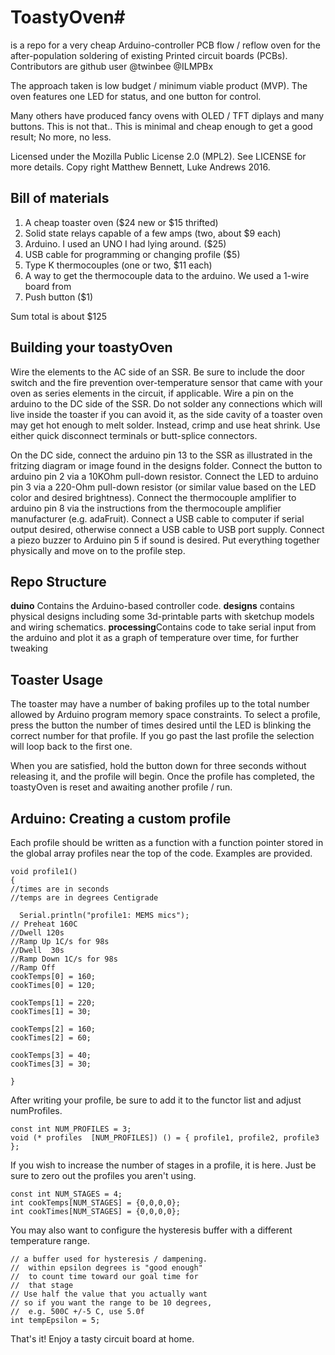 # ToastyOven#
 is a repo for a very cheap Arduino-controller PCB flow / reflow oven for the after-population soldering of existing Printed circuit boards (PCBs).  Contributors are github user @twinbee @ILMPBx

The approach taken is low budget / minimum viable product (MVP). The oven features one LED for status, and one button for control. 

Many others have produced fancy ovens with OLED / TFT diplays and many buttons. This is not that.. This is minimal and cheap enough to get a good result; No more, no less.

Licensed under the Mozilla Public License 2.0 (MPL2). See LICENSE for more details. Copy right Matthew Bennett, Luke Andrews 2016.

## Bill of materials ##
1. A cheap toaster 
oven ($24 new or $15 thrifted)
2. Solid state relays capable of a few amps (two, about $9 each)
3. Arduino. I used an UNO I had lying around. ($25)
4. USB cable for programming or changing profile ($5)
5. Type K thermocouples (one or two, $11 each)
6. A way to get the thermocouple data to the arduino. We used a 1-wire board from 
7. Push button ($1)

Sum total is about $125

## Building your toastyOven ##

Wire the elements to the AC side of an SSR. Be sure to include the door switch and the fire prevention over-temperature sensor that came with your oven as series elements in the circuit, if applicable. Wire a pin on the arduino to the DC side of the SSR. Do not solder any connections which will live inside the toaster if you can avoid it, as the side cavity of a toaster oven may get hot enough to melt solder. Instead, crimp and use heat shrink. Use either quick disconnect terminals or butt-splice connectors. 

On the DC side, connect the arduino pin 13 to the SSR as illustrated in the fritzing diagram or image found in the designs folder. Connect the button to arduino pin 2 via a 10KOhm pull-down resistor. Connect the LED to arduino pin 3 via a 220-Ohm pull-down resistor (or similar value based on the LED color and desired brightness). Connect the thermocouple amplifier to arduino pin 8 via the instructions from the thermocouple amplifier manufacturer (e.g. adaFruit). Connect a USB cable to computer if serial output desired, otherwise connect a USB cable to USB port supply. Connect a piezo buzzer to Arduino pin 5 if sound is desired. Put everything together physically and move on to the profile step.   

## Repo Structure ##
**duino** Contains the Arduino-based controller code. **designs** contains physical designs including some 3d-printable parts with sketchup models and wiring schematics. **processing**Contains code to take serial input from the arduino and plot it as a graph of temperature over time, for further tweaking

## Toaster Usage ##
The toaster may have a number of baking profiles up to the total number allowed by Arduino program memory space constraints. To select a profile, press the button the number of times desired until the LED is blinking the correct number for that profile. If you go past the last profile the selection will loop back to the first one. 

When you are satisfied, hold the button down for three seconds without releasing it, and the profile will begin. Once the profile has completed, the toastyOven is reset and awaiting another profile / run.




## Arduino: Creating a custom profile ##
Each profile should be written as a function with a function pointer stored in the global array profiles near the top of the code. Examples are provided.

    void profile1()
    {
    //times are in seconds
    //temps are in degrees Centigrade
    
      Serial.println("profile1: MEMS mics");
    // Preheat 160C
    //Dwell 120s
    //Ramp Up 1C/s for 98s
    //Dwell  30s
    //Ramp Down 1C/s for 98s
    //Ramp Off
    cookTemps[0] = 160;
    cookTimes[0] = 120;
    
    cookTemps[1] = 220;
    cookTimes[1] = 30;
    
    cookTemps[2] = 160;
    cookTimes[2] = 60;
    
    cookTemps[3] = 40;
    cookTimes[3] = 30;
    
    }  

After writing your profile, be sure to add it to the functor list and adjust numProfiles.

    const int NUM_PROFILES = 3;
    void (* profiles  [NUM_PROFILES]) () = { profile1, profile2, profile3 };
 

If you wish to increase the number of stages in a profile, it is here. Just be sure to zero out the profiles you aren't using.

    const int NUM_STAGES = 4;
    int cookTemps[NUM_STAGES] = {0,0,0,0};
    int cookTimes[NUM_STAGES] = {0,0,0,0};
    

You may also want to configure the hysteresis buffer with a different temperature range.
   
    // a buffer used for hysteresis / dampening.
    //  within epsilon degrees is "good enough" 
    //  to count time toward our goal time for 
    //  that stage
    // Use half the value that you actually want
    // so if you want the range to be 10 degrees,
    //  e.g. 500C +/-5 C, use 5.0f
    int tempEpsilon = 5; 
    
That's it! Enjoy a tasty circuit board at home.